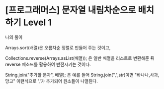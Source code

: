 # [프로그래머스] 문자열 내림차순으로 배치하기 Level 1

나의 풀이

Arrays.sort(배열)은 오름차순 정렬로 만들어 주는 것이고,

Collections.reverse(Arrays.asList(배열)); 은 일반 배열을 리스트로 변환해준 뒤 reverse 메소드를 활용하여 반전시키는 것이다.

String.join("추가할 문자", 배열); 은 예를 들어 String.join(",",str)이면 
"바나나,사과,망고" 이런식으로 ','가 추가되어 원소들이 나열된다.